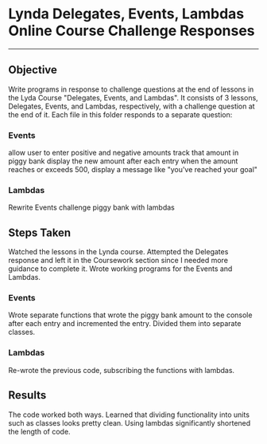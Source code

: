 # Lynda Delegates, Events, Lambdas Online Course Challenge Responses

___
## Objective
Write programs in response to challenge questions at the end of lessons in the Lyda Course "Delegates, Events, and Lambdas". It consists of 3 lessons, Delegates, Events, and Lambdas, respectively, with a challenge question at the end of it.
Each file in this folder responds to a separate question:
### Events
allow user to enter positive and negative amounts
track that amount in piggy bank
display the new amount after each entry
when the amount reaches or exceeds 500, display a message like "you've reached your goal"
### Lambdas
Rewrite Events challenge  piggy bank with lambdas

## Steps Taken
Watched the lessons in the Lynda course. Attempted the Delegates response and left it in the Coursework section since I needed more guidance to complete it. 
Wrote working programs for the Events and Lambdas.
### Events
Wrote separate functions that wrote the piggy bank amount to the console after each entry and incremented the entry. Divided them into separate classes.

### Lambdas
Re-wrote the previous code, subscribing the functions with lambdas.

## Results
The code worked both ways. Learned that dividing functionality into units such as classes looks pretty clean. Using lambdas significantly shortened the length of code.


